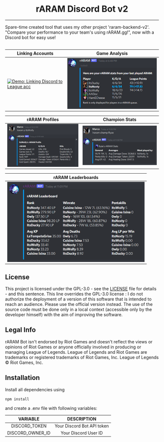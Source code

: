 <h1 align="center">rARAM Discord Bot v2</h1>
<hr>
Spare-time created tool that uses my other project 'raram-backend-v2'. <br/>
"Compare your performance to your team's using rARAM.gg!", now with a Discord bot for easy use!
<br/>
<br/>

| Linking Accounts | Game Analysis | 
|---|---|
| <a target="_blank" href="https://gfycat.com/honestunawaregosling"> <img alt="Demo: Linking Discord to League acc" src="https://thumbs.gfycat.com/HonestUnawareGosling-size_restricted.gif"/> </a> | <img src="/data/analysis_demo.png" width="450" alt="Demo: Game Analysis"> |

| rARAM Profiles | Champion Stats |
|---|---|
| <img src="/data/profile_demo.png" width="450" alt="Demo: Profile Stats"> | <img src="/data/champ_stats_demo.png" width="450" alt="Demo: Champion Stats"> |

| rARAM Leaderboards |
|---|
| <img src="/data/leaderboards_demo.png" width="450" alt="Demo: Leaderboards"> |

## License
This project is licensed under the GPL-3.0 - see the [LICENSE](https://github.com/marco-verbeek/raram-bot-v2/blob/master/LICENSE) file for details - and this sentence. This line overrides the GPL-3.0 license : I do not authorize the deployment of a version of this software that is intended to reach an audience. Please use the official version instead. The use of the source code must be done only in a local context (accessible only by the developer himself) with the aim of improving the software.

## Legal Info

rARAM Bot isn't endorsed by Riot Games and doesn't reflect the views or opinions of Riot Games or anyone officially involved in producing or managing League of Legends. League of Legends and Riot Games are trademarks or registered trademarks of Riot Games, Inc. League of Legends © Riot Games, Inc.

## Installation

Install all dependencies using

```
npm install
```

and create a .env file with following variables:

|     VARIABLE     |        DESCRIPTION         |
| :--------------: | :------------------------: |
|  DISCORD_TOKEN   | Your Discord Bot API token |
| DISCORD_OWNER_ID |    Your Discord User ID    |
